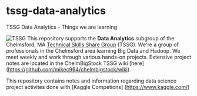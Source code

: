 # tssg-data-analytics
TSSG Data Analytics - Things we are learning

![TSSG](https://github.com/mikec964/chelmbigstock/blob/master/TSSGwiki.png) This repository supports the **Data Analytics** subgroup of the Chelmsford, MA [Technical Skills Share Group](https://groups.yahoo.com/neo/groups/TSSG-Chelmsford/info) (TSSG). We're a group of professionals in the Chelmsford area learning Big Data and Hadoop. We meet weekly and work through various hands-on projects. Extensive project notes are located in the ChelmBigStock TSSG wiki [here] (https://github.com/mikec964/chelmbigstock/wiki).

This repository contains notes and information regarding data science project activites done with [Kaggle Competions] (https://www.kaggle.com/)
